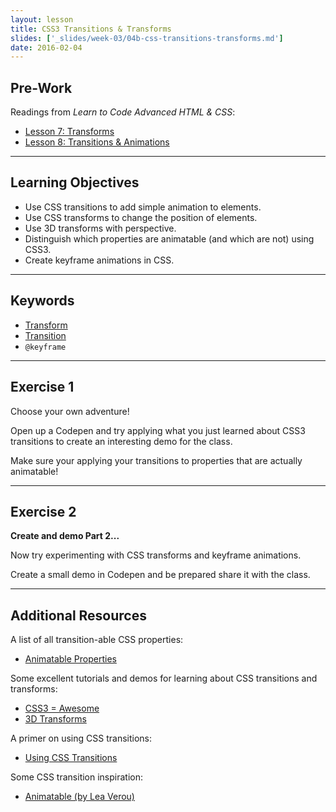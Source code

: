 ```yaml
---
layout: lesson
title: CSS3 Transitions & Transforms
slides: ['_slides/week-03/04b-css-transitions-transforms.md']
date: 2016-02-04
---
```


## Pre-Work

Readings from *Learn to Code Advanced HTML & CSS*:

- [Lesson 7: Transforms](http://learn.shayhowe.com/advanced-html-css/css-transforms/)
- [Lesson 8: Transitions & Animations](http://learn.shayhowe.com/advanced-html-css/transitions-animations/)

---

## Learning Objectives

- Use CSS transitions to add simple animation to elements.
- Use CSS transforms to change the position of elements.
- Use 3D transforms with perspective.
- Distinguish which properties are animatable (and which are not) using CSS3.
- Create keyframe animations in CSS.

---

## Keywords

- [Transform](https://developer.mozilla.org/en-US/docs/Web/CSS/transform)
- [Transition](https://developer.mozilla.org/en-US/docs/Web/CSS/transition)
- `@keyframe`

---

## Exercise 1

Choose your own adventure!

Open up a Codepen and try applying what you just learned about CSS3 transitions to create an interesting demo for the class.

Make sure your applying your transitions to properties that are actually animatable!

---

## Exercise 2

**Create and demo Part 2...**

Now try experimenting with CSS transforms and keyframe animations.

Create a small demo in Codepen and be prepared share it with the class.

---

## Additional Resources

A list of all transition-able CSS properties:

- [Animatable Properties](http://www.w3.org/TR/css3-transitions/#animatable-properties-)

Some excellent tutorials and demos for learning about CSS transitions and transforms:

- [CSS3 = Awesome](http://css3.bradshawenterprises.com/)
- [3D Transforms](https://desandro.github.io/3dtransforms/)

A primer on using CSS transitions:

- [Using CSS Transitions](https://developer.mozilla.org/en-US/docs/Web/Guide/CSS/Using_CSS_transitions)

Some CSS transition inspiration:

- [Animatable (by Lea Verou)](http://leaverou.github.io/animatable/)
